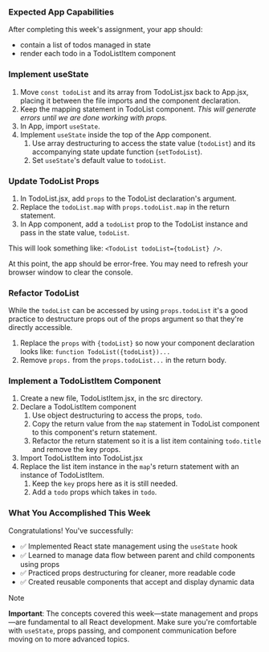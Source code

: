 <!-- h1, h2 already used by CTD Learns -->
### Expected App Capabilities

After completing this week's assignment, your app should:

- contain a list of todos managed in state
- render each todo in a TodoListItem component

### Implement useState

1. Move `const todoList` and its array from TodoList.jsx back to App.jsx, placing it between the file imports and the component declaration.
2. Keep the mapping statement in TodoList component. *This will generate errors until we are done working with props.*
3. In App, import `useState`.
4. Implement `useState` inside the top of the App component.
   1. Use array destructuring to access the state value (`todoList`) and its accompanying state update function (`setTodoList`).
   2. Set `useState`'s default value to `todoList`.

### Update TodoList Props

1. In TodoList.jsx, add `props` to the TodoList declaration's argument.
2. Replace the `todoList.map` with `props.todoList.map` in the return statement.
3. In App component, add a `todoList` prop to the TodoList instance and pass in the state value, `todoList`.

This will look something like:  `<TodoList todoList={todoList} />`.

At this point, the app should be error-free. You may need to refresh your browser window to clear the console.

### Refactor TodoList

While the `todoList` can be accessed by using `props.todoList` it's a good practice to destructure props out of the props argument so that they're directly accessible.

1. Replace the `props` with `{todoList}` so now your component declaration looks like: `function TodoList({todoList})...`
2. Remove `props.` from the `props.todoList...` in the return body.

### Implement a TodoListItem Component

1. Create a new file, TodoListItem.jsx, in the src directory.
2. Declare a TodoListItem component
   1. Use object destructuring to access the props, `todo`.
   2. Copy the return value from the `map` statement in TodoList component to this component's return statement.
   3. Refactor the return statement so it is a list item containing `todo.title` and remove the key props.
3. Import TodoListItem into TodoList.jsx
4. Replace the list item instance in the `map`'s return statement with an instance of TodoListItem.
   1. Keep the `key` props here as it is still needed.
   2. Add a `todo` props which takes in `todo`.

### What You Accomplished This Week

Congratulations! You've successfully:

- ✅ Implemented React state management using the `useState` hook
- ✅ Learned to manage data flow between parent and child components using props
- ✅ Practiced props destructuring for cleaner, more readable code
- ✅ Created reusable components that accept and display dynamic data

> [!note]
> **Important**: The concepts covered this week—state management and props—are fundamental to all React development. Make sure you're comfortable with `useState`, props passing, and component communication before moving on to more advanced topics.
